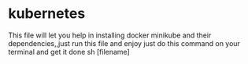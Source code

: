 # kubernetes
This file will let you help in installing docker minikube and their dependencies,,just run this file and enjoy
just do this command on your terminal and get it done
sh [filename]
